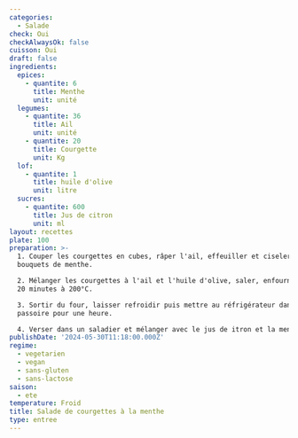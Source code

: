 ```yaml
---
categories:
  - Salade
check: Oui
checkAlwaysOk: false
cuisson: Oui
draft: false
ingredients:
  epices:
    - quantite: 6
      title: Menthe
      unit: unité
  legumes:
    - quantite: 36
      title: Ail
      unit: unité
    - quantite: 20
      title: Courgette
      unit: Kg
  lof:
    - quantite: 1
      title: huile d'olive
      unit: litre
  sucres:
    - quantite: 600
      title: Jus de citron
      unit: ml
layout: recettes
plate: 100
preparation: >-
  1. Couper les courgettes en cubes, râper l'ail, effeuiller et ciseler les
  bouquets de menthe. 

  2. Mélanger les courgettes à l'ail et l'huile d'olive, saler, enfourner pour
  20 minutes à 200°C.

  3. Sortir du four, laisser refroidir puis mettre au réfrigérateur dans une
  passoire pour une heure.

  4. Verser dans un saladier et mélanger avec le jus de itron et la menthe.
publishDate: '2024-05-30T11:18:00.000Z'
regime:
  - vegetarien
  - vegan
  - sans-gluten
  - sans-lactose
saison:
  - ete
temperature: Froid
title: Salade de courgettes à la menthe
type: entree
---
```


